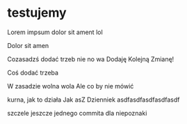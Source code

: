 # testujemy
Lorem impsum dolor sit ament lol

Dolor sit amen


Cozasadzś dodać trzeb nie no wa 
Dodaję
Kolejną
 Zmianę! 
 

Coś dodać trzeba 

W zasadzie wolna wola
Ale co by nie mówić


kurna, jak to działa
Jak asZ Dzienniek
asdfasdfasdfasdfasdf

szczele jeszcze jednego commita dla niepoznaki
